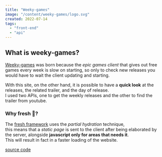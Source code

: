 ```yaml
---
title: "Weeky-games"
image: "/content/weeky-games/logo.svg"
created: 2022-07-14
tags:
  - "front-end"
  - "api"
---
```


## What is weeky-games?

[Weeky-games](https://weekygames.deno.dev/) was born because the _epic games client_ that gives out free games every week is slow on starting,
so only to check new releases you would have to wait the client updating and starting. <br>

With this site, on the other hand, it is possible to have a **quick look** at the releases, the related trailer, and the day of release. <br>
I used two APIs, one to get the weekly releases and the other to find the trailer from youtube.

### Why fresh 🍋?

The [fresh framework](https://fresh.deno.dev/) uses the _partial hydration_ technique, <br>
this means that a _static page_ is sent to the client after being elaborated by the server, alongside **javascript only for areas that needs it**. <br>
This will result in fact in a faster loading of the website.

[source code](https://github.com/M3nny/Weeky-Games)
